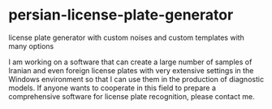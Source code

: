 # persian-license-plate-generator
license plate generator with custom noises and custom templates with many options

I am working on a software that can create a large number of samples of Iranian and even foreign license plates with very extensive settings in the Windows environment so that I can use them in the production of diagnostic models. If anyone wants to cooperate in this field to prepare a comprehensive software for license plate recognition, please contact me.
